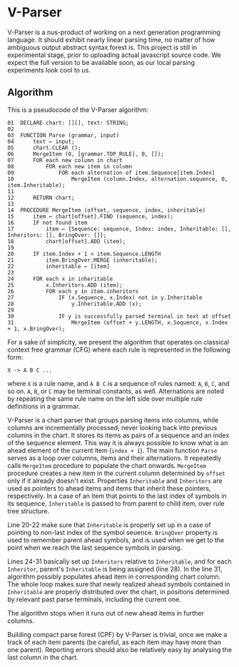 # V-Parser

V-Parser is a nus-product of working on a next generation programming language. It should exhibit nearly linear parsing time, no matter of how ambiguous output abstract syntax forest is. This project is still in experimental stage, prior to uploading actual javascript source code. We expect the full version to be available soon, as our local parsing experiments look cool to us.

## Algorithm
This is a pseudocode of the V-Parser algorithm:

    01  DECLARE chart: [][], text: STRING;
    02  
    03  FUNCTION Parse (grammar, input)
    04      text ← input;
    05      chart.CLEAR ();
    06      MergeItem (0, [grammar.TOP_RULE], 0, []);
    07      FOR each new column in chart
    08          FOR each new item in column
    09              FOR each alternation of item.Sequence[item.Index]
    10                  MergeItem (column.Index, alternation.sequence, 0, item.Inheritable);
    11  
    12      RETURN chart;
    13  
    14  PROCEDURE MergeItem (offset, sequence, index, inheritable)
    15      item ← chart[offset].FIND (sequence, index);
    16      IF not found item
    17          item ← {Sequence: sequence, Index: index, Inheritable: [], Inheritors: [], BringOver: []};
    18          chart[offset].ADD (item);
    19  
    20      IF item.Index + 1 < item.Sequence.LENGTH
    21          item.BringOver.MERGE (inheritable);
    22          inheritable ← [item]
    23  
    24      FOR each x in inheritable
    25          x.Inheritors.ADD (item);
    26          FOR each y in item.inheritors
    27              IF (x.Sequence, x.Index) not in y.Inheritable
    28                  y.Inheritable.ADD (x);
    29  
    30              IF y is successfully parsed terminal in text at offset
    31                  MergeItem (offset + y.LENGTH, x.Sequence, x.Index + 1, x.BringOver);

For a sake of simplicity, we present the algorithm that operates on classical context free grammar (CFG) where each rule is represented in the following form:

    X -> A B C ...

where `X` is a rule name, and `A B C` is a sequence of rules named: `A`, `B`, `C`, and so on. `A`, `B`, or `C` may be terminal constants, as well. Alternations are noted by repeating the same rule name on the left side over multiple rule definitions in a grammar.

V-Parser is a chart parser that groups parsing items into columns, while columns are incrementally processed, never looking back into previous columns in the chart. It stores its items as pairs of a sequence and an index of the sequence element. This way it is always possible to know what is an ahead element of the current item (`index + 1`). The main function `Parse` serves as a loop over columns, items and their alternations. It repeatedly calls `MergeItem` procedure to populate the chart onwards. `MergeItem` procedure creates a new item in the current column determined by `offset` only if it already doesn't exist. Properties `Inheritable` and `Inheritors` are used as pointers to ahead items and items that inherit these pointers, respectively. In a case of an item that points to the last index of symbols in its sequence, `Inheritable` is passed to from parent to child item, over rule tree structure.

Line 20-22 make sure that `Inheritable` is properly set up in a case of pointing to non-last index of the symbol seuence. `BringOver` property is used to remember parent ahead symbols, and is used when we get to the point when we reach the last sequence symbols in parsing.

Lines 24-31 basically set up `Inheritors` relative to `Inheritable`, and for each `Inheritor`, parent's `Inheritable` is being assigned (line 28). In the line 31, algorithm possibly populates ahead item in corresponding chart column. The whole loop makes sure that newly realized ahead symbols contained in `Inheritable` are properly distributed over the chart, in positions determined by relevant past parse terminals, including the current one.

The algorithm stops when it runs out of new ahead items in further columns.

Building compact parse forest (CPF) by V-Parser is trivial, once we make a track of each item parents (be careful, as each item may have more than one parent). Reporting errors should also be relatively easy by analysing the last column in the chart.
